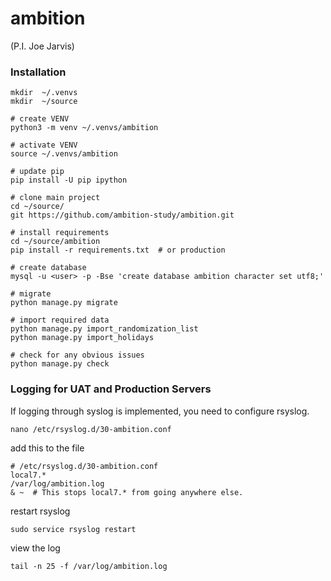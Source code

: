 # ambition
(P.I. Joe Jarvis)


### Installation

    mkdir  ~/.venvs
    mkdir  ~/source
    
    # create VENV
    python3 -m venv ~/.venvs/ambition
    
    # activate VENV
    source ~/.venvs/ambition
    
    # update pip
    pip install -U pip ipython
    
    # clone main project
    cd ~/source/
    git https://github.com/ambition-study/ambition.git
    
    # install requirements
    cd ~/source/ambition
    pip install -r requirements.txt  # or production
    
    # create database
    mysql -u <user> -p -Bse 'create database ambition character set utf8;'
    
    # migrate
    python manage.py migrate
    
    # import required data
    python manage.py import_randomization_list
    python manage.py import_holidays
    
    # check for any obvious issues
    python manage.py check
    
    
 ### Logging for UAT and Production Servers
 
 If logging through syslog is implemented, you need to configure rsyslog.
 
    nano /etc/rsyslog.d/30-ambition.conf
 
 add this to the file
 
    # /etc/rsyslog.d/30-ambition.conf
    local7.*                                             /var/log/ambition.log
    & ~  # This stops local7.* from going anywhere else.

 restart rsyslog
 
    sudo service rsyslog restart
 
 view the log
 
    tail -n 25 -f /var/log/ambition.log
